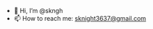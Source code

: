 - 👋 Hi, I’m @skngh
- 📫 How to reach me: sknight3637@gmail.com

<!---
skngh/skngh is a ✨ special ✨ repository because its `README.md` (this file) appears on your GitHub profile.
You can click the Preview link to take a look at your changes.
--->
